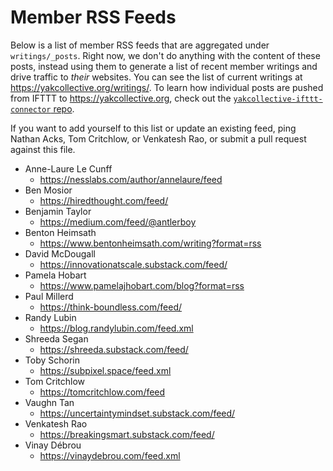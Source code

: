 # Member RSS Feeds

Below is a list of member RSS feeds that are aggregated under `writings/_posts`. Right now, we don't do anything with the content of these posts, instead using them to generate a list of recent member writings and drive traffic to _their_ websites. You can see the list of current writings at https://yakcollective.org/writings/. To learn how individual posts are pushed from IFTTT to https://yakcollective.org, check out the [`yakcollective-ifttt-connector` repo](https://github.com/The-Yak-Collective/yakcollective-ifttt-connector).

If you want to add yourself to this list or update an existing feed, ping Nathan Acks, Tom Critchlow, or Venkatesh Rao, or submit a pull request against this file.

- Anne-Laure Le Cunff
	- https://nesslabs.com/author/annelaure/feed
- Ben Mosior
	- https://hiredthought.com/feed/
- Benjamin Taylor
	- https://medium.com/feed/@antlerboy
- Benton Heimsath
	- https://www.bentonheimsath.com/writing?format=rss
- David McDougall
	- https://innovationatscale.substack.com/feed/
- Pamela Hobart
	- https://www.pamelajhobart.com/blog?format=rss
- Paul Millerd
	- https://think-boundless.com/feed/
- Randy Lubin
	- https://blog.randylubin.com/feed.xml
- Shreeda Segan
	- https://shreeda.substack.com/feed/
- Toby Schorin
	- https://subpixel.space/feed.xml
- Tom Critchlow
	- https://tomcritchlow.com/feed
- Vaughn Tan
	- https://uncertaintymindset.substack.com/feed/
- Venkatesh Rao
	- https://breakingsmart.substack.com/feed/
- Vinay Débrou
	- https://vinaydebrou.com/feed.xml

